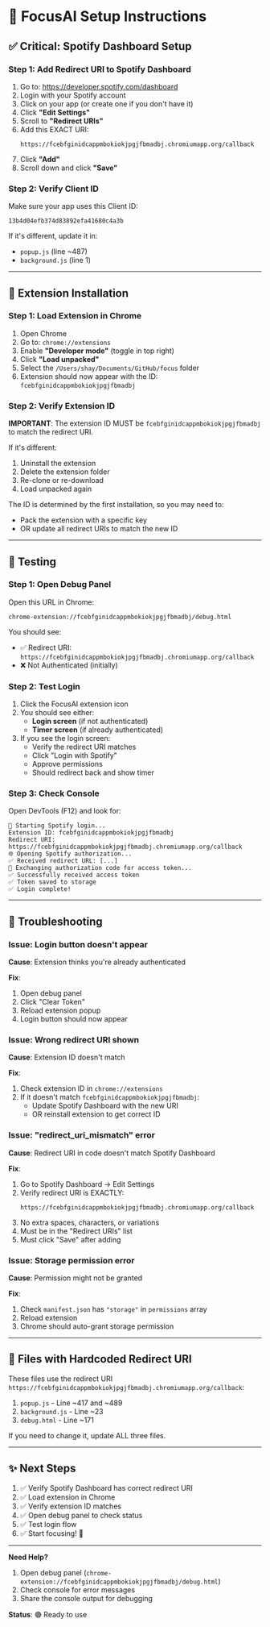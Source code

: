 # 🚀 FocusAI Setup Instructions

## ✅ Critical: Spotify Dashboard Setup

### Step 1: Add Redirect URI to Spotify Dashboard

1. Go to: https://developer.spotify.com/dashboard
2. Login with your Spotify account
3. Click on your app (or create one if you don't have it)
4. Click **"Edit Settings"**
5. Scroll to **"Redirect URIs"**
6. Add this EXACT URI:
   ```
   https://fcebfginidcappmbokiokjpgjfbmadbj.chromiumapp.org/callback
   ```
7. Click **"Add"**
8. Scroll down and click **"Save"**

### Step 2: Verify Client ID

Make sure your app uses this Client ID:
```
13b4d04efb374d83892efa41680c4a3b
```

If it's different, update it in:
- `popup.js` (line ~487)
- `background.js` (line 1)

---

## 🔧 Extension Installation

### Step 1: Load Extension in Chrome

1. Open Chrome
2. Go to: `chrome://extensions`
3. Enable **"Developer mode"** (toggle in top right)
4. Click **"Load unpacked"**
5. Select the `/Users/shay/Documents/GitHub/focus` folder
6. Extension should now appear with the ID: `fcebfginidcappmbokiokjpgjfbmadbj`

### Step 2: Verify Extension ID

**IMPORTANT**: The extension ID MUST be `fcebfginidcappmbokiokjpgjfbmadbj` to match the redirect URI.

If it's different:
1. Uninstall the extension
2. Delete the extension folder
3. Re-clone or re-download
4. Load unpacked again

The ID is determined by the first installation, so you may need to:
- Pack the extension with a specific key
- OR update all redirect URIs to match the new ID

---

## 🧪 Testing

### Step 1: Open Debug Panel

Open this URL in Chrome:
```
chrome-extension://fcebfginidcappmbokiokjpgjfbmadbj/debug.html
```

You should see:
- ✅ Redirect URI: `https://fcebfginidcappmbokiokjpgjfbmadbj.chromiumapp.org/callback`
- ❌ Not Authenticated (initially)

### Step 2: Test Login

1. Click the FocusAI extension icon
2. You should see either:
   - **Login screen** (if not authenticated)
   - **Timer screen** (if already authenticated)
3. If you see the login screen:
   - Verify the redirect URI matches
   - Click "Login with Spotify"
   - Approve permissions
   - Should redirect back and show timer

### Step 3: Check Console

Open DevTools (F12) and look for:
```
🔐 Starting Spotify login...
Extension ID: fcebfginidcappmbokiokjpgjfbmadbj
Redirect URI: https://fcebfginidcappmbokiokjpgjfbmadbj.chromiumapp.org/callback
🌐 Opening Spotify authorization...
✅ Received redirect URL: [...]
🔄 Exchanging authorization code for access token...
✅ Successfully received access token
✅ Token saved to storage
✅ Login complete!
```

---

## 🐛 Troubleshooting

### Issue: Login button doesn't appear

**Cause**: Extension thinks you're already authenticated

**Fix**:
1. Open debug panel
2. Click "Clear Token"
3. Reload extension popup
4. Login button should now appear

### Issue: Wrong redirect URI shown

**Cause**: Extension ID doesn't match

**Fix**:
1. Check extension ID in `chrome://extensions`
2. If it doesn't match `fcebfginidcappmbokiokjpgjfbmadbj`:
   - Update Spotify Dashboard with the new URI
   - OR reinstall extension to get correct ID

### Issue: "redirect_uri_mismatch" error

**Cause**: Redirect URI in code doesn't match Spotify Dashboard

**Fix**:
1. Go to Spotify Dashboard → Edit Settings
2. Verify redirect URI is EXACTLY:
   ```
   https://fcebfginidcappmbokiokjpgjfbmadbj.chromiumapp.org/callback
   ```
3. No extra spaces, characters, or variations
4. Must be in the "Redirect URIs" list
5. Must click "Save" after adding

### Issue: Storage permission error

**Cause**: Permission might not be granted

**Fix**:
1. Check `manifest.json` has `"storage"` in `permissions` array
2. Reload extension
3. Chrome should auto-grant storage permission

---

## 📝 Files with Hardcoded Redirect URI

These files use the redirect URI `https://fcebfginidcappmbokiokjpgjfbmadbj.chromiumapp.org/callback`:

1. `popup.js` - Line ~417 and ~489
2. `background.js` - Line ~23
3. `debug.html` - Line ~171

If you need to change it, update ALL three files.

---

## ✨ Next Steps

1. ✅ Verify Spotify Dashboard has correct redirect URI
2. ✅ Load extension in Chrome
3. ✅ Verify extension ID matches
4. ✅ Open debug panel to check status
5. ✅ Test login flow
6. ✅ Start focusing! 🎵

---

**Need Help?**

1. Open debug panel (`chrome-extension://fcebfginidcappmbokiokjpgjfbmadbj/debug.html`)
2. Check console for error messages
3. Share the console output for debugging

**Status**: 🟢 Ready to use

